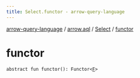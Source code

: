 ```yaml
---
title: Select.functor - arrow-query-language
---
```


[arrow-query-language](../../index.html) / [arrow.aql](../index.html) / [Select](index.html) / [functor](./functor.html)

# functor

`abstract fun functor(): Functor<`[`F`](index.html#F)`>`